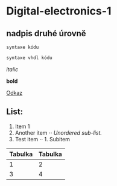 # Digital-electronics-1

## nadpis druhé úrovně

```
syntaxe kódu
```

```vhdl
syntaxe vhdl kódu

```

*italic* 

**bold**

[Odkaz](https://www.google.com)

## List:

1. Item 1
2. Another item
⋅⋅ *Unordered sub-list.*
3. Test item
⋅⋅ 1. Subitem

Tabulka | Tabulka
------------ | -------------
1 | 2
3 | 4

